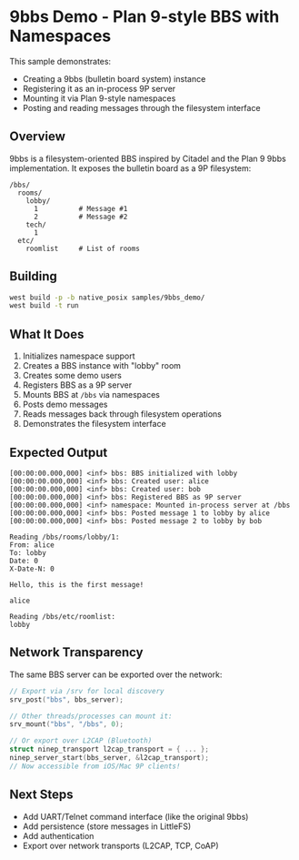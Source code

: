 # 9bbs Demo - Plan 9-style BBS with Namespaces

This sample demonstrates:
- Creating a 9bbs (bulletin board system) instance
- Registering it as an in-process 9P server
- Mounting it via Plan 9-style namespaces
- Posting and reading messages through the filesystem interface

## Overview

9bbs is a filesystem-oriented BBS inspired by Citadel and the Plan 9 9bbs implementation. It exposes the bulletin board as a 9P filesystem:

```
/bbs/
  rooms/
    lobby/
      1          # Message #1
      2          # Message #2
    tech/
      1
  etc/
    roomlist     # List of rooms
```

## Building

```bash
west build -p -b native_posix samples/9bbs_demo/
west build -t run
```

## What It Does

1. Initializes namespace support
2. Creates a BBS instance with "lobby" room
3. Creates some demo users
4. Registers BBS as a 9P server
5. Mounts BBS at `/bbs` via namespaces
6. Posts demo messages
7. Reads messages back through filesystem operations
8. Demonstrates the filesystem interface

## Expected Output

```
[00:00:00.000,000] <inf> bbs: BBS initialized with lobby
[00:00:00.000,000] <inf> bbs: Created user: alice
[00:00:00.000,000] <inf> bbs: Created user: bob
[00:00:00.000,000] <inf> bbs: Registered BBS as 9P server
[00:00:00.000,000] <inf> namespace: Mounted in-process server at /bbs
[00:00:00.000,000] <inf> bbs: Posted message 1 to lobby by alice
[00:00:00.000,000] <inf> bbs: Posted message 2 to lobby by bob

Reading /bbs/rooms/lobby/1:
From: alice
To: lobby
Date: 0
X-Date-N: 0

Hello, this is the first message!

alice

Reading /bbs/etc/roomlist:
lobby
```

## Network Transparency

The same BBS server can be exported over the network:

```c
// Export via /srv for local discovery
srv_post("bbs", bbs_server);

// Other threads/processes can mount it:
srv_mount("bbs", "/bbs", 0);

// Or export over L2CAP (Bluetooth)
struct ninep_transport l2cap_transport = { ... };
ninep_server_start(bbs_server, &l2cap_transport);
// Now accessible from iOS/Mac 9P clients!
```

## Next Steps

- Add UART/Telnet command interface (like the original 9bbs)
- Add persistence (store messages in LittleFS)
- Add authentication
- Export over network transports (L2CAP, TCP, CoAP)
